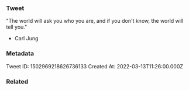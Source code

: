 ### Tweet
"The world will ask you who you are, and if you don't know, the world will tell you." 

- Carl Jung

### Metadata
Tweet ID: 1502969218626736133
Created At: 2022-03-13T11:26:00.000Z

### Related


